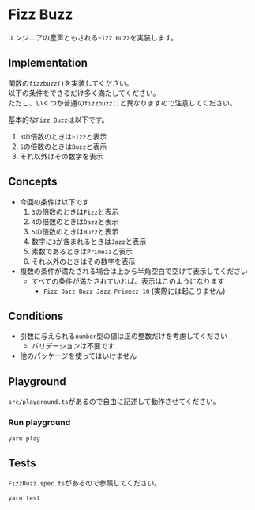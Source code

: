 # Fizz Buzz

エンジニアの産声ともされる`Fizz Buzz`を実装します。

## Implementation

関数の`fizzbuzz()`を実装してください。  
以下の条件をできるだけ多く満たしてください。  
ただし、いくつか普通の`fizzbuzz()`と異なりますので注意してください。

基本的な`Fizz Buzz`は以下です。

1. `3`の倍数のときは`Fizz`と表示
1. `5`の倍数のときは`Buzz`と表示
1. それ以外はその数字を表示

## Concepts

* 今回の条件は以下です
    1. `3`の倍数のときは`Fizz`と表示
    1. `4`の倍数のときは`Dazz`と表示
    1. `5`の倍数のときは`Buzz`と表示
    1. 数字に`3`が含まれるときは`Jazz`と表示
    1. 素数であるときは`Primezz`と表示
    1. それ以外のときはその数字を表示
* 複数の条件が満たされる場合は上から半角空白で空けて表示してください
    * すべての条件が満たされていれば、表示はこのようになります
        * `Fizz Dazz Buzz Jazz Primezz 10` (実際には起こりません)

## Conditions

* 引数に与えられる`number`型の値は正の整数だけを考慮してください
    * バリデーションは不要です
* 他のパッケージを使ってはいけません

## Playground

`src/playground.ts`があるので自由に記述して動作させてください。

### Run playground

```
yarn play
```

## Tests

`FizzBuzz.spec.ts`があるので参照してください。

```
yarn test
```